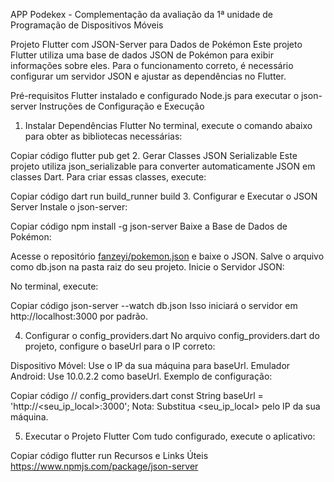 APP Podekex - Complementação da avaliação da 1ª unidade de Programação de Dispositivos Móveis

Projeto Flutter com JSON-Server para Dados de Pokémon
Este projeto Flutter utiliza uma base de dados JSON de Pokémon para exibir informações sobre eles. Para o funcionamento correto, é necessário configurar um servidor JSON e ajustar as dependências no Flutter.

Pré-requisitos
Flutter instalado e configurado
Node.js para executar o json-server
Instruções de Configuração e Execução
1. Instalar Dependências Flutter
No terminal, execute o comando abaixo para obter as bibliotecas necessárias:


Copiar código
flutter pub get
2. Gerar Classes JSON Serializable
Este projeto utiliza json_serializable para converter automaticamente JSON em classes Dart. Para criar essas classes, execute:


Copiar código
dart run build_runner build
3. Configurar e Executar o JSON Server
Instale o json-server:


Copiar código
npm install -g json-server
Baixe a Base de Dados de Pokémon:

Acesse o repositório [fanzeyi/pokemon.json](https://github.com/fanzeyi/pokemon.json/blob/master/pokedex.json) e baixe o JSON.
Salve o arquivo como db.json na pasta raiz do seu projeto.
Inicie o Servidor JSON:

No terminal, execute:


Copiar código
json-server --watch db.json
Isso iniciará o servidor em http://localhost:3000 por padrão.

4. Configurar o config_providers.dart
No arquivo config_providers.dart do projeto, configure o baseUrl para o IP correto:

Dispositivo Móvel: Use o IP da sua máquina para baseUrl.
Emulador Android: Use 10.0.2.2 como baseUrl.
Exemplo de configuração:


Copiar código
// config_providers.dart
const String baseUrl = 'http://<seu_ip_local>:3000';
Nota: Substitua <seu_ip_local> pelo IP da sua máquina.

5. Executar o Projeto Flutter
Com tudo configurado, execute o aplicativo:


Copiar código
flutter run
Recursos e Links Úteis
https://www.npmjs.com/package/json-server
